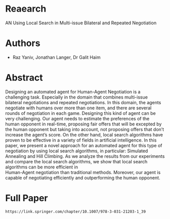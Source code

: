 # Reaearch
AN Using Local Search in Multi-issue Bilateral and Repeated Negotiation
# Authors 
  - Raz Yaniv, Jonathan Langer, Dr Galit Haim
 
# Abstract
 Designing an automated agent for Human-Agent Negotiation is a challenging task. Especially in the domain that combines multi-issue bilateral  negotiations   and repeated negotiations. In this domain, the agents negotiate with humans over more than one item, and there are several rounds of negotiation in each   game.
  Designing this kind of agent can be very challenging. Our agent needs to estimate the preferences of the human opponent in real-time, proposing fair       offers that will be excepted by the human opponent but taking into account, not proposing offers that don’t increase the agent’s score.
  On the other hand, local search algorithms have proven to be effective in a variety of fields in artificial intelligence.
  In this paper, we present a novel approach for an automated agent for this type of negotiation by using local search algorithms, in particular: Simulated   Annealing and Hill Climbing.
  As we analyze the results from our experiments and compare the local search algorithms, we show that local search algorithms can be more efficient in  
  Human-Agent negotiation than traditional methods. Moreover, our agent is capable of negotiating efficiently and outperforming the human opponent.
  
  # Full Paper
    https://link.springer.com/chapter/10.1007/978-3-031-21203-1_39
